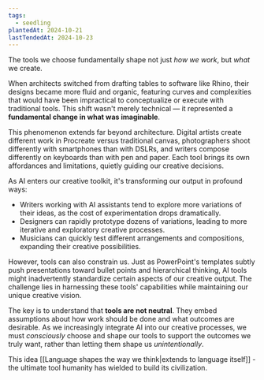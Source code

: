 ```yaml
---
tags:
  - seedling
plantedAt: 2024-10-21
lastTendedAt: 2024-10-23
---
```

The tools we choose fundamentally shape not just *how we work*, but *what* we create.

When architects switched from drafting tables to software like Rhino, their designs became more fluid and organic, featuring curves and complexities that would have been impractical to conceptualize or execute with traditional tools. This shift wasn't merely technical — it represented a **fundamental change in what was imaginable**.

This phenomenon extends far beyond architecture. Digital artists create different work in Procreate versus traditional canvas, photographers shoot differently with smartphones than with DSLRs, and writers compose differently on keyboards than with pen and paper. Each tool brings its own affordances and limitations, quietly guiding our creative decisions.

As AI enters our creative toolkit, it's transforming our output in profound ways:

- Writers working with AI assistants tend to explore more variations of their ideas, as the cost of experimentation drops dramatically.
- Designers can rapidly prototype dozens of variations, leading to more iterative and exploratory creative processes.
- Musicians can quickly test different arrangements and compositions, expanding their creative possibilities.

However, tools can also constrain us. Just as PowerPoint's templates subtly push presentations toward bullet points and hierarchical thinking, AI tools might inadvertently standardize certain aspects of our creative output. The challenge lies in harnessing these tools' capabilities while maintaining our unique creative vision.

The key is to understand that **tools are not neutral**. They embed assumptions about how work should be done and what outcomes are desirable. As we increasingly integrate AI into our creative processes, we must *consciously* choose and shape our tools to support the outcomes we truly want, rather than letting them shape us *unintentionally*.

This idea [[Language shapes the way we think|extends to language itself]] - the ultimate tool humanity has wielded to build its civilization.

